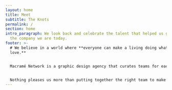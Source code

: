```yaml
---
layout: home
title: Meet
subtitle: The Knots
permalink: /
section: home
intro_paragraph: We look back and celebrate the talent that helped us grow into
  the company we are today.
footer: >-
  # We believe in a world where **everyone can make a living doing what they
  love.**


  Macramé Network is a graphic design agency that curates teams for each new brief by working with an extensive network of skilled professionals.


  Nothing pleases us more than putting together the right team to make a project come together.
---
```

